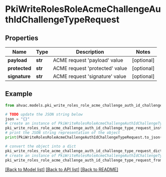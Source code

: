 # PkiWriteRolesRoleAcmeChallengeAuthIdChallengeTypeRequest


## Properties

Name | Type | Description | Notes
------------ | ------------- | ------------- | -------------
**payload** | **str** | ACME request &#39;payload&#39; value | [optional] 
**protected** | **str** | ACME request &#39;protected&#39; value | [optional] 
**signature** | **str** | ACME request &#39;signature&#39; value | [optional] 

## Example

```python
from ahvac.models.pki_write_roles_role_acme_challenge_auth_id_challenge_type_request import PkiWriteRolesRoleAcmeChallengeAuthIdChallengeTypeRequest

# TODO update the JSON string below
json = "{}"
# create an instance of PkiWriteRolesRoleAcmeChallengeAuthIdChallengeTypeRequest from a JSON string
pki_write_roles_role_acme_challenge_auth_id_challenge_type_request_instance = PkiWriteRolesRoleAcmeChallengeAuthIdChallengeTypeRequest.from_json(json)
# print the JSON string representation of the object
print(PkiWriteRolesRoleAcmeChallengeAuthIdChallengeTypeRequest.to_json())

# convert the object into a dict
pki_write_roles_role_acme_challenge_auth_id_challenge_type_request_dict = pki_write_roles_role_acme_challenge_auth_id_challenge_type_request_instance.to_dict()
# create an instance of PkiWriteRolesRoleAcmeChallengeAuthIdChallengeTypeRequest from a dict
pki_write_roles_role_acme_challenge_auth_id_challenge_type_request_from_dict = PkiWriteRolesRoleAcmeChallengeAuthIdChallengeTypeRequest.from_dict(pki_write_roles_role_acme_challenge_auth_id_challenge_type_request_dict)
```
[[Back to Model list]](../README.md#documentation-for-models) [[Back to API list]](../README.md#documentation-for-api-endpoints) [[Back to README]](../README.md)


